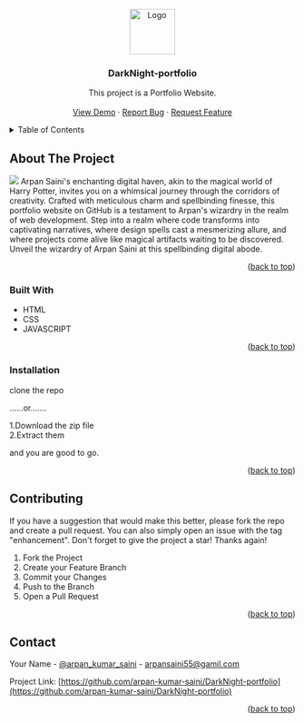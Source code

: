 

<!-- PROJECT LOGO -->
<br />
<div align="center" id='readme-top'>
  <a href="https://github.com/othneildrew/Best-README-Template">
    <img src="https://arpansaini.netlify.app/darkportfolio.png" alt="Logo" width="80" height="80">
  </a>

  <h3 align="center">DarkNight-portfolio</h3>

  <p align="center">
    This project is a Portfolio Website.
    <br />   
    <br />
    <a href="https://arpan-kumar-saini.github.io/DarkNight-portfolio/">View Demo</a>
    ·
    <a href="">Report Bug</a>
    ·
    <a href="">Request Feature</a>
  </p>
</div>



<!-- TABLE OF CONTENTS -->
<details>
  <summary>Table of Contents</summary>
  <ol>
    <li>
      <a href="#about-the-project">About The Project</a>
      <ul>
        <li><a href="#built-with">Built With</a></li>
      </ul>
    </li>      
    <li><a href="#installation">Installation</a></li>
    <li><a href="#contributing">Contributing</a></li>
    <li><a href="#contact">Contact</a></li>
  </ol>
</details>



<!-- ABOUT THE PROJECT -->
## About The Project
<img src='https://arpansaini.netlify.app/darkportfolio.png'>
Arpan Saini's enchanting digital haven, akin to the magical world of Harry Potter, invites you on a whimsical journey through the corridors of creativity. Crafted with meticulous charm and spellbinding finesse, this portfolio website on GitHub is a testament to Arpan's wizardry in the realm of web development. Step into a realm where code transforms into captivating narratives, where design spells cast a mesmerizing allure, and where projects come alive like magical artifacts waiting to be discovered. Unveil the wizardry of Arpan Saini at this spellbinding digital abode.
<p align="right">(<a href="#readme-top">back to top</a>)</p>



### Built With

* HTML
* CSS
* JAVASCRIPT

<p align="right">(<a href="#readme-top">back to top</a>)</p>




### Installation

clone the repo

......or....... 

1.Download the zip file <br>
2.Extract them

and you are good to go.

  

<p align="right">(<a href="#readme-top">back to top</a>)</p>


<!-- CONTRIBUTING -->
## Contributing


If you have a suggestion that would make this better, please fork the repo and create a pull request. You can also simply open an issue with the tag "enhancement".
Don't forget to give the project a star! Thanks again!

1. Fork the Project
2. Create your Feature Branch 
3. Commit your Changes 
4. Push to the Branch 
5. Open a Pull Request

<p align="right">(<a href="#readme-top">back to top</a>)</p>



<!-- CONTACT -->
## Contact

Your Name - [@arpan_kumar_saini](https://www.instagram.com/arpan_kumar_saini/) - arpansaini55@gamil.com

Project Link: [https://github.com/arpan-kumar-saini/DarkNight-portfolio](https://github.com/arpan-kumar-saini/DarkNight-portfolio)

<p align="right">(<a href="#readme-top">back to top</a>)</p>







 
